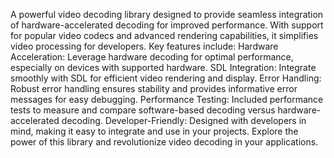 A powerful video decoding library designed to provide seamless integration of hardware-accelerated decoding for improved performance. With support for popular video codecs and advanced rendering capabilities, it simplifies video processing for developers. Key features include:
    Hardware Acceleration: Leverage hardware decoding for optimal performance, especially on devices with supported hardware.
    SDL Integration: Integrate smoothly with SDL for efficient video rendering and display.
    Error Handling: Robust error handling ensures stability and provides informative error messages for easy debugging.
    Performance Testing: Included performance tests to measure and compare software-based decoding versus hardware-accelerated decoding.
    Developer-Friendly: Designed with developers in mind, making it easy to integrate and use in your projects.
Explore the power of this library and revolutionize video decoding in your applications.

